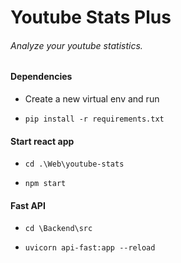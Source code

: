 # Youtube Stats Plus
###### Analyze your youtube statistics.

#### Dependencies
- Create a new virtual env and run

- `pip install -r requirements.txt`

#### Start react app
- `cd .\Web\youtube-stats`

- `npm start`
  
#### Fast API
- `cd \Backend\src`

- `uvicorn api-fast:app --reload`
